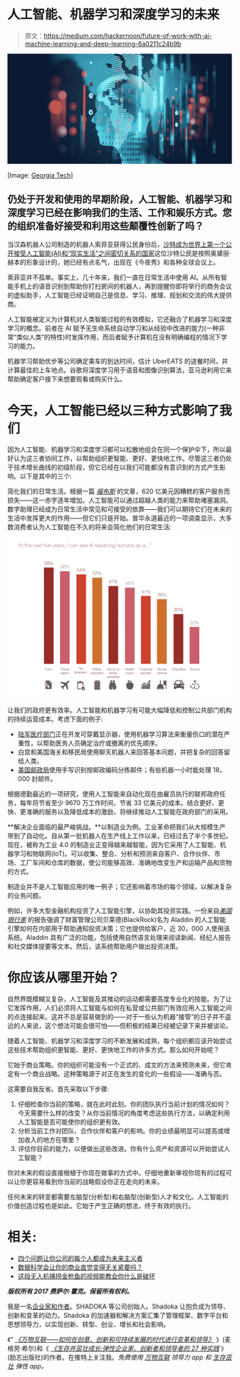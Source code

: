 # 人工智能、机器学习和深度学习的未来

> 原文：<https://medium.com/hackernoon/future-of-work-with-ai-machine-learning-and-deep-learning-6a0211c24b9b>

![](img/36f7676a00c58b9c289f748142872c5b.png)

[Image: [Georgia Tech](https://pe.gatech.edu/blog/meet-jill-watson-georgia-techs-first-ai-teaching-assistant)]

## 仍处于开发和使用的早期阶段，人工智能、机器学习和深度学习已经在影响我们的生活、工作和娱乐方式。您的组织准备好接受和利用这些颠覆性创新了吗？

当汉森机器人公司制造的机器人索菲亚获得公民身份后，[沙特成为世界上第一个公开接受人工智能(AI)和“现实生活”之间密切关系的国家](http://bigthink.com/paul-ratner/for-the-first-time-ever-a-country-just-made-this-robot-a-citizen)这位沙特公民是按照奥黛丽·赫本的形象设计的，她已经有点名气，出现在《今夜秀》和各种全球会议上。

索菲亚并不孤单。事实上，几十年来，我们一直在日常生活中使用 AI。从所有智能手机上的语音识别到帮助你打扫房间的机器人，再到提醒你即将举行的商务会议的虚拟助手，人工智能已经证明自己是信息、学习、推理、规划和交流的伟大提供商。

人工智能被定义为计算机对人类智能过程的有效模拟，它还融合了机器学习和深度学习的概念。前者在 AI 赋予无生命系统自动学习和从经验中改进的能力(一种非常“类似人类”的特性)时发挥作用，而后者赋予计算机在没有明确编程的情况下学习的能力。

机器学习帮助优步等公司确定乘车的到达时间，估计 UberEATS 的送餐时间，并计算最佳的上车地点。谷歌将深度学习用于语音和图像识别算法，亚马逊利用它来帮助确定客户接下来想要观看或购买什么。

# 今天，人工智能已经以三种方式影响了我们

因为人工智能、机器学习和深度学习都可以松散地组合在同一个保护伞下，所以最好认为这三者协同工作，以帮助组织更智能、更好、更快地工作。尽管这三者仍处于技术增长曲线的初级阶段，但它已经在以我们可能都没有意识到的方式产生影响。以下是其中的三个:

简化我们的日常生活。根据一篇 [*福布斯*](https://www.forbes.com/sites/shephyken/2016/08/27/bad-customer-service-costs-businesses-billions-of-dollars/#e4c2da151525) 的文章，620 亿美元因糟糕的客户服务而损失——这一赤字逐年增加。人工智能可以通过超越人类的能力来帮助堵塞漏洞。数字助理已经成为日常生活中常见和可接受的依靠——我们可以期待它们在未来的生活中发挥更大的作用——但它们只是开始。普华永道最近的一项调查显示，大多数消费者认为人工智能在不久的将来会简化他们的日常生活:

![](img/d5d24d39a1c7ca4226f26eca515c0f33.png)

让我们的政府更有效率。人工智能和机器学习有可能大幅降低和控制公共部门机构的持续运营成本。考虑下面的例子:

*   [陆军医疗部门](http://mrmc.amedd.army.mil/index.cfm?pageid=medical_r_and_d.ccc.overview)正在开发可穿戴显示器，使用机器学习算法来衡量伤口的潜在严重性，以帮助医务人员确定治疗或撤离的优先顺序。
*   白宫和美国海关和移民局使用聊天机器人来回答基本问题，并把复杂的回答留给人类。
*   [美国邮政局](http://mhlnews.com/technology-amp-automation/postal-automation-delivers-1.)使用手写识别按邮政编码分拣邮件；有些机器一小时能处理 18，000 封邮件。

根据德勤最近的一项研究，使用人工智能来自动化现在由雇员执行的联邦政府任务，每年将节省至少 9670 万工作时间，节省 33 亿美元的成本。结合更好、更快、更准确的服务以及降低成本的激励，将继续推动人工智能在政府部门的采用。

**解决企业面临的最严峻挑战。**以制造业为例。工业革命把我们从大规模生产带到了自动化。自从第一批机器人在生产线上工作以来，已经过去了半个多世纪。现在，被称为工业 4.0 的制造业正变得越来越智能，因为它采用了人工智能、机器学习和物联网(IoT)。可以收集、整合、分析和预测来自客户、合作伙伴、市场、工厂车间和仓库的数据，使公司能够高效、准确地改变生产和运输产品和货物的方式。

制造业并不是人工智能应用的唯一例子；它还影响着市场的每个领域，以解决复杂的业务问题。

例如，许多大型金融机构投资了人工智能引擎，以协助其投资实践。一份来自[*美国银行家*](https://www.americanbanker.com/news/beyond-robo-advisers-how-ai-could-rewire-wealth-management) 的报告强调了财富管理公司贝莱德(BlackRock)名为 Aladdin 的人工智能引擎如何在内部用于帮助通知投资决策；它也提供给客户，近 30，000 人使用该系统。Aladdin 具有广泛的功能，包括使用自然语言处理来阅读新闻、经纪人报告和社交媒体提要等文本。然后，该系统帮助用户做出投资决策。

# 你应该从哪里开始？

自然界既模糊又复杂，人工智能及其推动的运动都需要高度专业化的技能。为了让它发挥作用，人们必须将人工智能与如何在私营或公共部门有效应用人工智能之间的点连接起来。这并不总是容易做到的——对于一些认为机器“接管”的日子并不遥远的人来说，这个想法可能会很可怕——但积极的结果已经被记录下来并被谈论。

随着人工智能、机器学习和深度学习的不断发展和成熟，每个组织都应该开始尝试这些技术帮助组织更智能、更好、更快地工作的许多方式。那么如何开始呢？

它始于商业策略。你的组织可能没有一个正式的、成文的方法来预测未来，但它肯定有一个商业战略。这种策略源于对正在发生的变化的一些假设——准确与否。

这需要自我反省。首先采取以下步骤:

1.  仔细检查你当前的策略，就在此时此刻。你的团队执行当前计划的情况如何？今天需要什么样的改变？从你当前情况的角度考虑这些执行方法，以确定利用人工智能是否可能使你的组织更有效。
2.  分析当前工作对团队、合作伙伴和客户的影响。你的业绩最明显可以提高或增加收入的地方在哪里？
3.  评估你目前的能力，以便做出这些改进。你有什么资产和资源可以开始尝试人工智能？

你对未来的假设直接根植于你现在做事的方式中。仔细地重新审视你现有的过程可以让你更容易看到你当前的战略假设你正在走向的未来。

任何未来的转变都需要左脑型(分析型)和右脑型(创新型)人才和文化。人工智能的价值创造过程也是如此。它始于产生正确的想法，终于有效的执行。

# 相关:

*   [四个问题让你公司的每个人都成为未来主义者](https://www.fastcompany.com/3066740/four-questions-to-turn-everyone-in-your-company-into-a-futurist)
*   [数据科学会让你的商业直觉变得无关紧要吗？](https://www.fastcompany.com/3060675/how-to-keep-your-business-instincts-relevant-as-data-science-evolves)
*   [这段无人机捕捞金枪鱼的视频能教会你什么是破坏](https://www.fastcompany.com/3059743/what-this-video-of-a-drone-fishing-for-tuna-can-teach-you-about-disruption)

***版权所有 2017 费萨尔·霍克。保留所有权利。***

我是一名[企业家和作者](http://faisalhoque.com/speaking/)。SHADOKA 等公司创始人。Shadoka 让抱负成为领导、创新和变革的动力。Shadoka 的加速器和解决方案汇集了管理框架、数字平台和思想领导力，以实现创新、转型、创业、增长和社会影响。

《“ [*《万物互联——如何在创意、创新和可持续发展的时代进行变革和领导》*](http://www.amazon.com/Everything-Connects-Creativity-Innovation-Sustainability/dp/0071830758/ref=sr_1_1?ie=UTF8&qid=1376488798&sr=8-1&keywords=everything+connects%2Bfaisal+hoque) 》(麦格劳·希尔)和《 [*《生存并茁壮成长:弹性企业家、创新者和领导者的 27 种实践*](http://survivetothrive.pub/) 》(励志出版社)的作者。在推特上关注我。*免费使用* [*万物互联*](http://app.everythingconnectsthebook.com/login.php) *领导力 app 和* [*生存茁壮*](http://app.survivetothrive.pub/login.php) *弹性 app。*